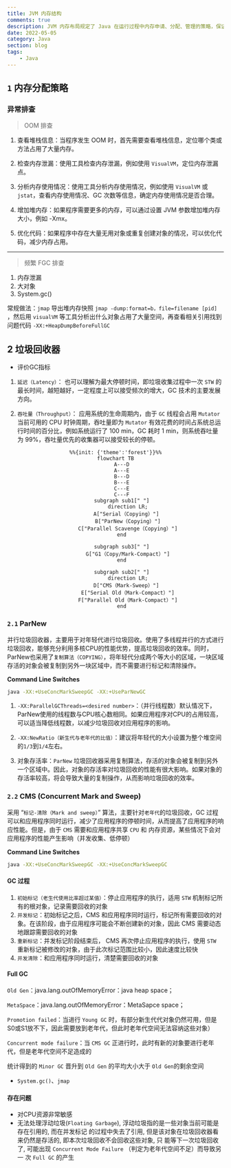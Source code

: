 ```yaml
---
title: JVM 内存结构
comments: true
description: JVM 内存布局规定了 Java 在运行过程中内存申请、分配、管理的策略，保证了 JVM 的高效稳定运行。不同的 JVM 对于内存的划分方式和管理机制存在着部分差异
date: 2022-05-05
category: Java
section: blog
tags:
    - Java
---
```


## `1` 内存分配策略

### 异常排查

> OOM 排查

1. 查看堆栈信息：当程序发生 OOM 时，首先需要查看堆栈信息，定位哪个类或方法占用了大量内存。

2. 检查内存泄漏：使用工具检查内存泄漏，例如使用 `VisualVM`，定位内存泄漏点。

3. 分析内存使用情况：使用工具分析内存使用情况，例如使用 `VisualVM` 或 `jstat`，查看内存使用情况、GC 次数等信息，确定内存使用情况是否合理。

4. 增加堆内存：如果程序需要更多的内存，可以通过设置 JVM 参数增加堆内存大小，例如 -Xmx。

5. 优化代码：如果程序中存在大量无用对象或重复创建对象的情况，可以优化代码，减少内存占用。

___

> 频繁 FGC 排查

1. 内存泄漏
2. 大对象
3. System.gc()

常规做法：`jmap` 导出堆内存快照 `jmap -dump:format=b，file=filename [pid]` ，然后用 `visualVM` 等工具分析出什么对象占用了大量空间，再查看相关引用找到问题代码 `-XX:+HeapDumpBeforeFullGC`

## 2 垃圾回收器

- 评价GC指标

1. `延迟（Latency）`： 也可以理解为最大停顿时间，即垃圾收集过程中一次 `STW` 的最长时间，越短越好，一定程度上可以接受频次的增大，GC 技术的主要发展方向。

2. `吞吐量（Throughput）`： 应用系统的生命周期内，由于 `GC` 线程会占用 `Mutator` 当前可用的 CPU 时钟周期，吞吐量即为 `Mutator` 有效花费的时间占系统总运行时间的百分比，例如系统运行了 100 min，GC 耗时 1 min，则系统吞吐量为 99%，吞吐量优先的收集器可以接受较长的停顿。

<center>

```mermaid
%%{init: {'theme':'forest'}}%%
flowchart TB
    A---D
    A---E
    B---D
    B---E
    C---E
    C---F
    subgraph sub1[" "]
        direction LR;
        A["Serial（Copying）"] 
        B["ParNew（Copying）"]
        C["Parallel Scavenge（Copying）"]
    end

    subgraph sub3[" "]
        G["G1（Copy/Mark-Compact）"]
    end

    subgraph sub2[" "]
        direction LR;
        D["CMS（Mark-Sweep）"] 
        E["Serial Old（Mark-Compact）"]
        F["Parallel Old（Mark-Compact）"]
    end

```

</center>

### `2.1` ParNew

并行垃圾回收器，主要用于对年轻代进行垃圾回收。使用了多线程并行的方式进行垃圾回收，能够充分利用多核CPU的性能优势，提高垃圾回收的效率。同时，ParNew也采用了`复制算法（COPYING）`，将年轻代分成两个等大小的区域，一块区域存活的对象会被复制到另外一块区域中，而不需要进行标记和清除操作。

**Command Line Switches**

```zsh
java -XX:+UseConcMarkSweepGC -XX:+UseParNewGC
```

1. `-XX:ParallelGCThreads=<desired number>`：（并行线程数）默认情况下，ParNew使用的线程数与CPU核心数相同。如果应用程序对CPU的占用较高，可以适当降低线程数，以减少垃圾回收对应用程序的影响。

2. `-XX:NewRatio（新生代与老年代的比值）`：建议将年轻代的大小设置为整个堆空间的`1/3`到`1/4`左右。

3. 对象存活率：`ParNew` 垃圾回收器采用复制算法，存活的对象会被复制到另外一个区域中。因此，对象的存活率对垃圾回收的性能有很大影响。如果对象的存活率较高，将会导致大量的复制操作，从而影响垃圾回收的效率。

### `2.2` CMS (Concurrent Mark and Sweep)

采用 “`标记-清除（Mark and sweep）`” 算法，主要针对`老年代`的垃圾回收，GC 过程可以和应用程序同时运行，减少了应用程序的停顿时间，从而提高了应用程序的响应性能。但是，由于 `CMS` 需要和应用程序共享 `CPU` 和 内存资源，某些情况下会对应用程序的性能产生影响（并发收集、低停顿）

**Command Line Switches**

```zsh
java -XX:+UseConcMarkSweepGC -XX:+UseConcMarkSweepGC
```

#### GC 过程

1. `初始标记（老生代使用比率超过某值）`：停止应用程序的执行，适用 `STW` 机制标记所有的根对象，记录需要回收的对象
2. `并发标记`：初始标记之后，CMS 和应用程序同时运行，标记所有需要回收的对象。在该阶段，由于应用程序可能会不断创建新的对象，因此 CMS 需要动态地跟踪需要回收的对象
3. `重新标记`：并发标记阶段结束后， CMS 再次停止应用程序的执行，使用 `STW` 重新标记被修改的对象，由于此次标记范围比较小，因此速度比较快
4. `并发清除`：和应用程序同时运行，清楚需要回收的对象

#### Full GC

`Old Gen`：java.lang.outOfMemoryError：java heap space；

`MetaSpace`：java.lang.outOfMemoryError：MetaSapce space；

`Promotion failed`：当进行 `Young GC` 时，有部分新生代代对象仍然可用，但是S0或S1放不下，因此需要放到老年代，但此时老年代空间无法容纳这些对象）

`Concurrent mode failure`：当 `CMS GC` 正进行时，此时有新的对象要进行老年代，但是老年代空间不足造成的

统计得到的 `Minor GC` 晋升到 `Old Gen` 的平均大小大于 `Old Gen`的剩余空间

- `System.gc()`、`jmap`

#### 存在问题

- 对CPU资源非常敏感
- 无法处理浮动垃圾(`Floating Garbage`), 浮动垃圾指的是一些对象当前可能是存在引用的, 而在并发标记
    的过程中失去了引用, 但是该对象在垃圾回收器看来仍然是存活的, 即本次垃圾回收不会回收这些对象, 只
    能等下一次垃圾回收了, 可能出现 `Concurrent Mode Failure` （判定为老年代空间不足）而导致另一
    次 `Full GC` 的产生
